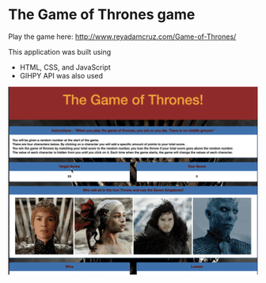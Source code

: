 # The Game of Thrones game

Play the game here: http://www.reyadamcruz.com/Game-of-Thrones/

This application was built using 
- HTML, CSS, and JavaScript
- GIHPY API was also used 


![Alt Text](/assets/images/game-of-thrones-game.gif)

